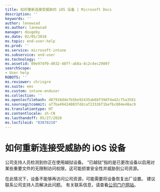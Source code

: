 ```yaml
---
title: 如何重新连接受威胁的 iOS 设备 | Microsoft Docs
description: ''
keywords: ''
author: lenewsad
ms.author: lanewsad
manager: dougeby
ms.date: 02/05/2018
ms.topic: end-user-help
ms.prod: ''
ms.service: microsoft-intune
ms.subservice: end-user
ms.technology: ''
ms.assetid: 09e97df0-d032-48ff-ab8a-8c2c4ec29897
searchScope:
- User help
ROBOTS: ''
ms.reviewer: chrisgre
ms.suite: ems
ms.custom: intune-enduser
ms.collection: ''
ms.openlocfilehash: d87918dde7b56e92435ab6bf39df4a42c75a3581
ms.sourcegitcommit: a77ba49424803fddcaf23326f1befbc004e48ac9
ms.translationtype: HT
ms.contentlocale: zh-CN
ms.lasthandoff: 05/27/2020
ms.locfileid: "83878210"
---
```

# <a name="how-to-reconnect-a-compromised-ios-device"></a>如何重新连接受威胁的 iOS 设备

公司支持人员检测到你正在使用越狱设备。 “已越狱”指的是已更改设备以启用对某些重要文件的无限制访问权限，这可能损害安全性并威胁到公司资源。 

在此情况下，设备不能够再访问公司资源，可能需要将设备恢复出厂设置。 建议联系公司支持人员解决此问题。 有关联系信息，请查看[公司门户网站](https://go.microsoft.com/fwlink/?linkid=2010980)。
